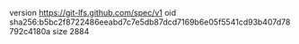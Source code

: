 version https://git-lfs.github.com/spec/v1
oid sha256:b5bc2f8722486eeabd7c7e5db87dcd7169b6e05f5541cd93b407d78792c4180a
size 2884
